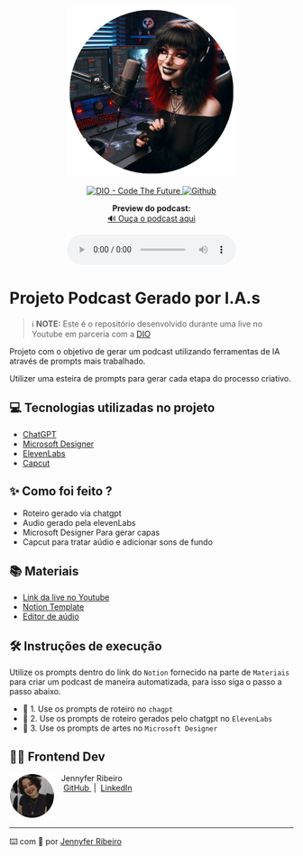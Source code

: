 <p align="center">
<img 
    src="./assets/cover.png"
    width="300"
/>
</p>

<p align="center">
<a href="https://www.linkedin.com/in/jennyferribeiro/">
    <img 
        src="https://img.icons8.com/?size=30&id=ZADJgisVhP37&format=png&color=000000" 
        alt="DIO - Code The Future">
</a>
<a href="https://github.com/JheyDev">
<img 
    src="https://img.icons8.com/?size=30&id=3R1xLIHPgzn5&format=png&color=000000" 
    alt="Github">
</a>
</p>

<p align="center">
    <strong>Preview do podcast:</strong><br>
    <a href="output/podcast_editado.mp3" target="_blank">🔊 Ouça o podcast aqui</a>
</p>

<div align="center">
    <audio src="output/podcast_editado.mp3" controls title="Podcast editado"></audio>
</div>

# Projeto Podcast Gerado por I.A.s


 > ℹ️ **NOTE:** Este é o repositório desenvolvido durante uma live no Youtube em parceria com a [DIO](https://dio.me)

Projeto com o objetivo de gerar um podcast utilizando ferramentas de IA através de prompts mais trabalhado.

Utilizer uma esteira de prompts para gerar cada etapa do processo criativo.

## 💻 Tecnologias utilizadas no projeto

- [ChatGPT](https://chat.openai.com/) 
- [Microsoft Designer](https://designer.microsoft.com/image-creator)
- [ElevenLabs](https://beta.elevenlabs.io/)
- [Capcut](https://www.capcut.com/pt-br/)

## ✨ Como foi feito ?

- Roteiro gerado via chatgpt
- Audio gerado pela elevenLabs
- Microsoft Designer Para gerar capas
- Capcut para tratar aúdio e adicionar sons de fundo

## 📚 Materiais

- [Link da live no Youtube](https://www.youtube.com)
- [Notion Template](https://helpful-jump-17b.notion.site/PAS-Podcast-AI-Studio-210489e15d7a4a73b743bb159e45d06f?pvs=4)
- [Editor de aúdio](https://www.capcut.com/editor?from_page=landing_page&__action_from=picture_V%C3%ADdeos%20profissionais%20em%20minutos,%20n%C3%A3o%20em%20horas.)


## 🛠️ Instruções de execução

Utilize os prompts dentro do link do `Notion` fornecido na parte de `Materiais` para criar um podcast de maneira automatizada, para isso siga o passo a passo abaixo.

- 🤖 1. Use os prompts de roteiro no `chagpt`
- 🤖 2. Use os prompts de roteiro gerados pelo chatgpt no  `ElevenLabs`
- 🤖 3. Use os prompts de artes no `Microsoft Designer`

## 👨‍💻 Frontend Dev

<p>
    <img 
      align=left 
      margin=10 
      width=80 
      src="./assets/Jennyfer.png"
    />
    <p>&nbsp&nbsp&nbspJennyfer Ribeiro<br>
    &nbsp&nbsp&nbsp
    <a 
        href="https://github.com/JheyDev">
        GitHub
    </a>
    &nbsp;|&nbsp;
    <a 
        href="https://www.linkedin.com/in/jennyferribeiro/">
        LinkedIn
    </a>
    
    
</p>
<br/><br/>
<p>

---

⌨️ com 💜 por [Jennyfer Ribeiro](https://github.com/JheyDev)
